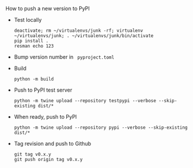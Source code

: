 How to push a new version to PyPI

* Test locally
  ```
  deactivate; rm ~/virtualenvs/junk -rf; virtualenv ~/virtualenvs/junk; . ~/virtualenvs/junk/bin/activate
  pip install .
  resman echo 123
  ```

* Bump version number in ` pyproject.toml`

* Build
  ```
  python -m build
  ```

* Push to PyPI test server
  ```
  python -m twine upload --repository testpypi --verbose --skip-existing dist/*
  ```

* When ready, push to PyPI
  ```
  python -m twine upload --repository pypi --verbose --skip-existing dist/*
  ```

* Tag revision and push to Github
  ```
  git tag v0.x.y
  git push origin tag v0.x.y
  ```

  